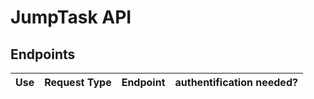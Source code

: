 # JumpTask API

## Endpoints

| Use | Request Type | Endpoint | authentification needed? |
| --- | ------ | ------- | ------------- |
